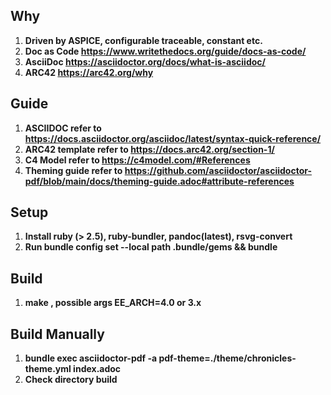 ## Why
1. **Driven by ASPICE, configurable traceable, constant etc.**
2. **Doc as Code https://www.writethedocs.org/guide/docs-as-code/**
3. **AsciiDoc https://asciidoctor.org/docs/what-is-asciidoc/**
4. **ARC42 https://arc42.org/why**

## Guide
1. **ASCIIDOC refer to https://docs.asciidoctor.org/asciidoc/latest/syntax-quick-reference/**
2. **ARC42 template refer to https://docs.arc42.org/section-1/**
3. **C4 Model refer to https://c4model.com/#References**
4. **Theming guide refer to https://github.com/asciidoctor/asciidoctor-pdf/blob/main/docs/theming-guide.adoc#attribute-references**

## Setup 
1. **Install ruby (> 2.5), ruby-bundler, pandoc(latest), rsvg-convert**
2. **Run bundle config set --local path .bundle/gems && bundle**

## Build 
1. **make , possible args EE_ARCH=4.0 or 3.x**

## Build Manually
1. **bundle exec asciidoctor-pdf -a pdf-theme=./theme/chronicles-theme.yml index.adoc**
2. **Check directory build**
